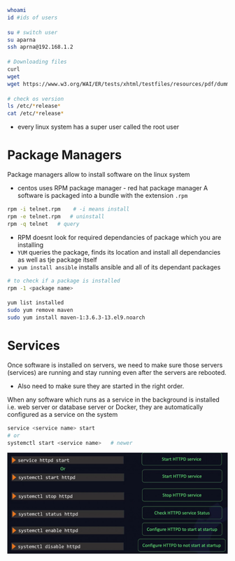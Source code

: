 ```bash
whoami
id #ids of users

su # switch user
su aparna
ssh aprna@192.168.1.2

# Downloading files
curl 
wget
wget https://www.w3.org/WAI/ER/tests/xhtml/testfiles/resources/pdf/dummy.pdf -O dummy.pdf

# check os version
ls /etc/*release*
cat /etc/*release*
```
- every linux system has a super user called the root user

# Package Managers
Package managers allow to install software on the linux system
- centos uses RPM package manager - red hat package manager
A software is packaged into a bundle with the extension `.rpm`
```bash
rpm -i telnet.rpm    # -i means install
rpm -e telnet.rpm   # uninstall
rpm -q telnet   # query
```
- RPM doesnt look for required dependancies of package which you are installing
- `YUM` queries the package, finds its location and install all dependancies as well as tje package itself
- `yum install ansible` installs ansible and all of its dependant packages

```bash
# to check if a package is installed
rpm -1 <package name>

yum list installed
sudo yum remove maven
sudo yum install maven-1:3.6.3-13.el9.noarch
```
# Services
Once software is installed on servers, we need to make sure those servers (services) are running and stay running even after the servers are rebooted.
- Also need to make sure they are started in the right order.

When any software which runs as a service in the background is installed i.e. web server or database server or Docker, they are automatically configured as a service on the system

```bash
service <service name> start
# or
systemctl start <service name>   # newer    

```
![alt text](image.png)